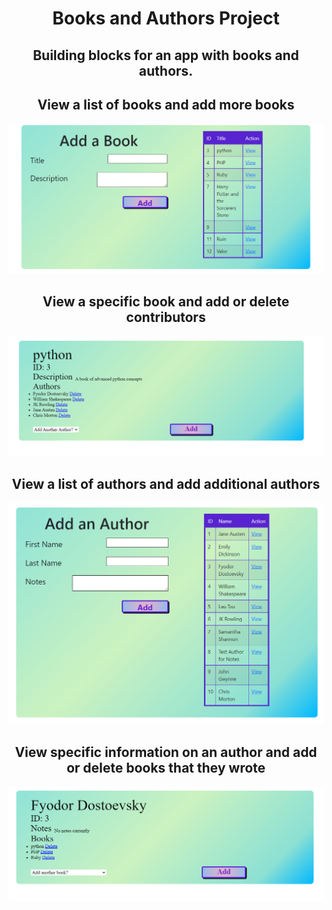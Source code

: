 <h1 align="center"> Books and Authors Project </h1>
<h2 align="center">Building blocks for an app with books and authors.</h2>
<p align="center">
<h2 align="center">View a list of books and add more books</h2>
<img src="https://github.com/Mortr0n/books_and_authors/blob/9f1fed79c0b9cf6fe6622d24aace6471b978190d/BookMain.PNG">
</p>
<h2 align="center">View a specific book and add or delete contributors</h2>
<p align="center">
<img src="https://github.com/Mortr0n/books_and_authors/blob/9f1fed79c0b9cf6fe6622d24aace6471b978190d/bookview.PNG">
</p>
<h2 align="center">View a list of authors and add additional authors</h2>
<p align="center">
<img src="https://github.com/Mortr0n/books_and_authors/blob/9f1fed79c0b9cf6fe6622d24aace6471b978190d/authormain.PNG">
</p>
<h2 align="center">View specific information on an author and add or delete books that they wrote</h2>
<p align="center">
<img src="https://github.com/Mortr0n/books_and_authors/blob/9f1fed79c0b9cf6fe6622d24aace6471b978190d/authorview.PNG">
</p>   
